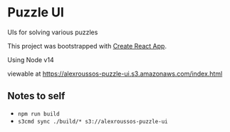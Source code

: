 # Puzzle UI

UIs for solving various puzzles

This project was bootstrapped with [Create React App](https://github.com/facebook/create-react-app).

Using Node v14

viewable at https://alexroussos-puzzle-ui.s3.amazonaws.com/index.html

## Notes to self
- `npm run build`
- `s3cmd sync ./build/* s3://alexroussos-puzzle-ui`